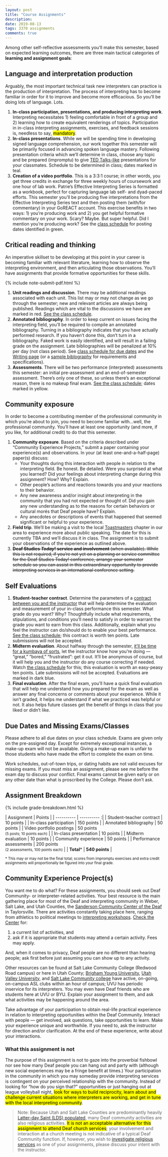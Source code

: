 ```yaml
---
layout: post
title: "Course Assignments"
description:
date: 2019-08-13
tags: 3370 assignments
comments: true
---
```


Among other self-reflective assessments you’ll make this semester, based on expected learning outcomes, there are three main tactical categories of **learning and assignment goals**:

## Language and interpretation production

Arguably, the most important technical task new interpreters can practice is the production of interpretation. The process of interpreting has to become familiar in order for it to improve and become more efficacious. So you’ll be doing lots of language. Lots.
1. **In-class participation, presentations, and producing interpreting work**. Interpreting necessitates 1) feeling comfortable in front of a group and 2) learning how to create equivalent renderings of topics. Participation in in-class interpreting assignments, exercises, and feedback sessions is, needless to say, <mark>mandatory</mark>.
2. **In-class presentations**. While we will be spending time in developing signed language comprehension, our work together this semester will be primarily focused in advancing spoken language mastery. Following presentation criteria which we’ll determine in class, choose any topic and be prepared (impromptu) to give [TED Talks-like](http://www.ted.com) presentations for your classmates. Schedule to be determined in class; dates marked in <span class="c-badge c-badge-pill c-badge-info">teal</span>.
3. **Creation of a video portfolio**. This is a 3:3:1 course; in other words, you get three credits in exchange for three weekly hours of coursework and one hour of lab work. Patrie’s Effective Interpreting Series is formatted as a workbook, perfect for capturing language lab self- and dyad-paced efforts. This semester you’ll be producing five interpretations from the Effective Interpreting Series text and then posting them (with/for commentary) in your GoREACT account. This exercise benefits in two ways: 1) you’re producing work and 2) you get helpful formative commentary on your work. Scary? Maybe. But super helpful. Did I mention you’re producing work? See the [class schedule](../08/schedule.html) for posting dates identified in <span class="c-badge c-badge-pill c-badge-success">green</span>.

## Critical reading and thinking

An imperative skillset to be developing at this point in your career is becoming familiar with relevant literature, learning how to observe the interpreting environment, and then articulating those observations. You’ll have assignments that provide formative opportunities for these skills.

{% include note-submit-pdf.html %}

1. **Unit readings and discussion**. There may be additional readings associated with each unit. This list may or may not change as we go through the semester; new and relevant articles are always being published. Readings which are vital to the discussions we have are marked in <span class="c-badge c-badge-pill c-badge-danger">red</span>. [See the class schedule](../08/schedule.html).
2. **Annotated bibliography**. In order to keep current on issues facing the interpreting field, you’ll be required to compile an annotated bibliography. Turning in a bibliography indicates that you have actually performed research. If you haven’t done this, don’t turn in a bibliography. Faked work is easily identified, and will result in a failing grade on the assignment. Late bibliographies will be penalized at 10% per day (not class period). See [class schedule for due dates](../08/schedule.html) and the [Writing page](../08/writing.html) (or a [sample biblography](http://intrpr.info/library/template/sample-annotated-bibliography.pdf) for requirements and specifications).
3. **Assessments**. There will be two performance (interpreted) assessments this semester: an initial pre-assessment and an end-of-semester assessment. There’s only one of these, so unless there’s an exceptional reason, there is no makeup final exam. [See the class schedule](../08/schedule.html); dates marked in <span class="c-badge c-badge-pill c-badge-warning">yellow</span>.

## Community exposure

In order to become a contributing member of the professional community in which you’re about to join, you need to become familiar with...well, the professional community. You’ll have at least one opportunity (and more, if you like, for additional credit) to do that this semester.
1. **Community exposure**. Based on the criteria described under “Community Experience Projects,” submit a paper containing your experience(s) and observations. In your (at least one-and-a-half-page) paper(s) discuss:
	* Your thoughts during this interaction with people in relation to the interpreting field. Be honest. Be detailed. Were you surprised at what you learned? Did your feelings about interpreting change during this assignment? How? Why? Explain.
	* Other people’s actions and reactions towards you and your reactions to their behavior.
	* Any new awareness and/or insight about interpreting in the community that you had not expected or thought of. Did you gain any new understanding as to the reasons for certain behaviors or cultural morés that Deaf people have? Explain.
	* Any anecdotes or descriptions of events that happened that seemed significant or helpful to your experience.
2. **Field trip**. We’ll be making a visit to the local [Toastmasters](https://www.toastmasters.org/Find-a-Club/00007391-mainstreamers-toastmasters-club) chapter in our area to experience more about public speaking. The date for this is currently TBA and we’ll discuss it in class. The assignment is to submit your observations of the experience as outlined above.
3. <strike>**Deaf Studies *Today*! service and involvement** (when available). While this is not required, if you’re not yet on a planning or service committee for the Deaf Studies Today! conference, arrange your semester schedule so you can assist in this extraordinary opportunity to provide interpreting services in an international conference setting.</strike>

## Self Evaluations

1. **Student-teacher contract**. Determine the parameters of a [contract between you and the instructor](https://docs.google.com/forms/d/e/1FAIpQLScc7I93RYboaT955frbKYUYDXFQIc4ISzEGw3t9kQAdyeU7Eg/viewform) that will help determine the evaluation and measurement of your in-class performance this semester. What grade do you want? Why? Thoughtfully include what requirements, stipulations, and conditions you’ll need to satisfy in order to warrant the grade you want to earn from this class. Additionally, explain what you feel the instructor can do/should do to enable your best performance. [See the class schedule](../08/schedule.html); this contract is worth ten points. Late submissions will not be accepted.
2. **Midterm evaluation**. About halfway through the semester, [it’ll be time for a kumbaya of sorts](https://docs.google.com/forms/d/e/1FAIpQLSd92Ih-soazbznF1j6gP7U6e8IgQ7UJKEKJ2GZrvlNsogZ6SA/viewform), let the instructor know how you’re doing — “great,” “bored,” “frustrated”: get it out. It’ll be anonymous of course, but it will help you and the instructor do any course correcting if needed. Watch [the class schedule](../08/schedule.html) for this; this evaluation is worth an easy-peasy ten points. Late submissions will not be accepted. Evaluations are marked in <span class="c-badge c-badge-pill c-badge-secondary">dark blue</span>.
3. **Final evaluation**. After the final exam, you’ll have a quick final evaluation that will help me understand how you prepared for the exam as well as answer any final concerns or comments about your experience. While it isn’t graded, it helps me understand if what we practiced was helpful or not. It also helps future classes get the benefit of things in class that you liked or didn’t like.

## Due Dates and Missing Exams/Classes

Please adhere to all due dates on your class schedule. Exams are given only on the pre-assigned day. Except for extremely exceptional instances, a make-up exam will not be available. Giving a make-up exam is unfair to those students who have made the effort to complete the exam on time.

Work schedules, out-of-town trips, or dating habits are not valid excuses for missing exams. If you must miss an assignment, please see me before the exam day to discuss your conflict. Final exams cannot be given early or on any other date than what is proscribed by the College. Please don’t ask.

## Assignment Breakdown

{% include grade-breakdown.html %}

| Assignment | Points |
| ---------- | ---------- :|
| Student-teacher contract | 10 points |
| In-class participation | 150 points |
| Annotated bibliography | 50 points |
| Video portfolio postings | 50 points<br><small>(5 posts; 10 points each)</small> |
| In-class presentation | 10 points |
| Midterm evaluation | 10 points |
| Community experience | 50 points |
| Performance assessments | 200 points<br><small>(2 assessments, 100 points each)</small> |
| **Total*** | **540 points** |

<small>* This may or may not be the final total; scores from impromptu exercises and extra credit assignments will proportionally be figured into your final grade.</small>

## Community Experience Project(s)

You want me to do what? For these assignments, you should seek out Deaf Community- or interpreter-related activities. Your best resource is the main gathering place for most of the Deaf and interpreting community in Weber, Salt Lake, and Utah Counties, the [Sanderson Community Center of the Deaf](http://maps.google.com/maps?f=q&source=s_q&hl=en&geocode=&q=5709+South+1500+West,+Salt+Lake+City,+UT&sll=40.647788,-111.933888&sspn=0.355826,0.529404&ie=UTF8&hq=&hnear=5709+S+1500+W,+Salt+Lake+City,+Salt+Lake,+Utah+84123&ll=40.64758,-111.933882&spn=0.01112,0.016544&z=16) in Taylorsville. There are activities constantly taking place here, ranging from athletics to political meetings to [interpreting workshops](https://jobs.utah.gov/usor/uip/workshop.html). [Check the Center](https://jobs.utah.gov/usor/dhh) for:

1. a current list of activities, and
2. ask if it is appropriate that students may attend a certain activity. Fees may apply.

And, when it comes to privacy, Deaf people are no different than hearing people; ask first before just assuming you can show up to any activity.

Other resources can be found at Salt Lake Community College (Redwood Road campus) or here in Utah County; [Brigham Young University](http://www.facebook.com/pages/BYU-ASL-CLUB/153072054600), [Utah Valley University](http://www.facebook.com/group.php?gid=86095565110&v=info), and [Salt Lake Community college](http://www.slcc.edu/asl/asl-program/asl-club.aspx) have active, on-going, on-campus ASL clubs within an hour of campus; UVU has periodic inservice for its interpreters. You may even have Deaf friends who are students here at UVU or BYU. Explain your assignment to them, and ask what activities may be happening around the area.

Take advantage of your participation to obtain real-life practical experience in relation to interpreting opportunities within the Deaf Community. Interact with people — get involved, ask questions, take opportunities to learn. Make your experience unique and worthwhile. If you need to, ask the instructor for direction and/or clarification. At the end of these experience, write about your interactions.

### What this assignment is not
The purpose of this assignment is not to gaze into the proverbial fishbowl nor see how many Deaf people you can hang out and party with (although new social experiences may be a fringe benefit at times.) Your participation in the community in which you may someday provide interpreting services is contingent on your perceived relationship with the community. Instead of looking for “how do you sign that?” opportunities or just hanging out at league volleyball night, <mark>look for ways to build reciprocity, learn about and challenge current situations where interpreters are working, and get in tune with the local interpreting community</mark>.

> Note: Because Utah and Salt Lake Counties are predominantly heavily [Latter-day Saint (LDS) populated](http://deaflds.org/na_ut_id.html), many Deaf community activities are also religious activities. <mark>It is not an acceptable alternative for this assignment to attend Deaf church services</mark>; your involvement and interaction at a church meeting is not indicative of a typical Deaf Community function. If, however, you wish to [investigate religious services](https://uad.org/resources/utah-resources/churches-2) as one of your assignments, please discuss your intent with the instructor.